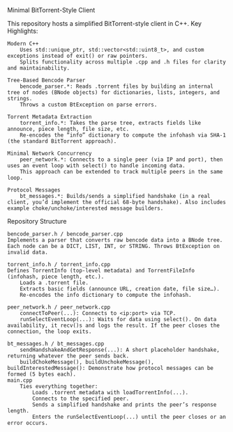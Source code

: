 Minimal BitTorrent-Style Client

This repository hosts a simplified BitTorrent-style client in C++. 
Key Highlights:

    Modern C++
        Uses std::unique_ptr, std::vector<std::uint8_t>, and custom exceptions instead of exit() or raw pointers.
        Splits functionality across multiple .cpp and .h files for clarity and maintainability.

    Tree-Based Bencode Parser
        bencode_parser.*: Reads .torrent files by building an internal tree of nodes (BNode objects) for dictionaries, lists, integers, and strings.
        Throws a custom BtException on parse errors.

    Torrent Metadata Extraction
        torrent_info.*: Takes the parse tree, extracts fields like announce, piece length, file size, etc.
        Re-encodes the “info” dictionary to compute the infohash via SHA-1 (the standard BitTorrent approach).

    Minimal Network Concurrency
        peer_network.*: Connects to a single peer (via IP and port), then uses an event loop with select() to handle incoming data.
        This approach can be extended to track multiple peers in the same loop.

    Protocol Messages
        bt_messages.*: Builds/sends a simplified handshake (in a real client, you’d implement the official 68-byte handshake). Also includes example choke/unchoke/interested message builders.

Repository Structure

    bencode_parser.h / bencode_parser.cpp
    Implements a parser that converts raw bencode data into a BNode tree. Each node can be a DICT, LIST, INT, or STRING. Throws BtException on invalid data.

    torrent_info.h / torrent_info.cpp
    Defines TorrentInfo (top-level metadata) and TorrentFileInfo (infohash, piece length, etc.).
        Loads a .torrent file.
        Extracts basic fields (announce URL, creation date, file size…).
        Re-encodes the info dictionary to compute the infohash.

    peer_network.h / peer_network.cpp
        connectToPeer(...): Connects to <ip:port> via TCP.
        runSelectEventLoop(...): Waits for data using select(). On data availability, it recv()s and logs the result. If the peer closes the connection, the loop exits.

    bt_messages.h / bt_messages.cpp
        sendHandshakeAndGetResponse(...): A short placeholder handshake, returning whatever the peer sends back.
        buildChokeMessage(), buildUnchokeMessage(), buildInterestedMessage(): Demonstrate how protocol messages can be formed (5 bytes each).
    main.cpp
        Ties everything together:
            Loads .torrent metadata with loadTorrentInfo(...).
            Connects to the specified peer.
            Sends a simplified handshake and prints the peer’s response length.
            Enters the runSelectEventLoop(...) until the peer closes or an error occurs.

